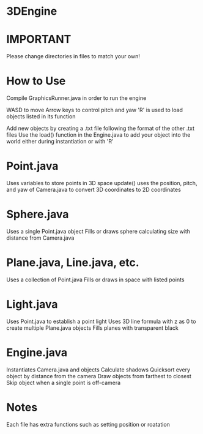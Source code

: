 # 3DEngine
IMPORTANT
=========
Please change directories in files to match your own!

How to Use
==========
Compile GraphicsRunner.java in order to run the engine

WASD to move
Arrow keys to control pitch and yaw
'R' is used to load objects listed in its function

Add new objects by creating a .txt file following the format of the other .txt files
Use the load() function in the Engine.java to add your object into the world either during instantiation or with 'R'

Point.java
==========
Uses variables to store points in 3D space
update() uses the position, pitch, and yaw of Camera.java to convert 3D coordinates to 2D coordinates

Sphere.java
===========
Uses a single Point.java object
Fills or draws sphere calculating size with distance from Camera.java

Plane.java, Line.java, etc.
===========================
Uses a collection of Point.java
Fills or draws in space with listed points

Light.java
==========
Uses Point.java to establish a point light
Uses 3D line formula with z as 0 to create multiple Plane.java objects
Fills planes with transparent black

Engine.java
===========
Instantiates Camera.java and objects
Calculate shadows
Quicksort every object by distance from the camera
Draw objects from farthest to closest
Skip object when a single point is off-camera

Notes
=====
Each file has extra functions such as setting position or roatation
